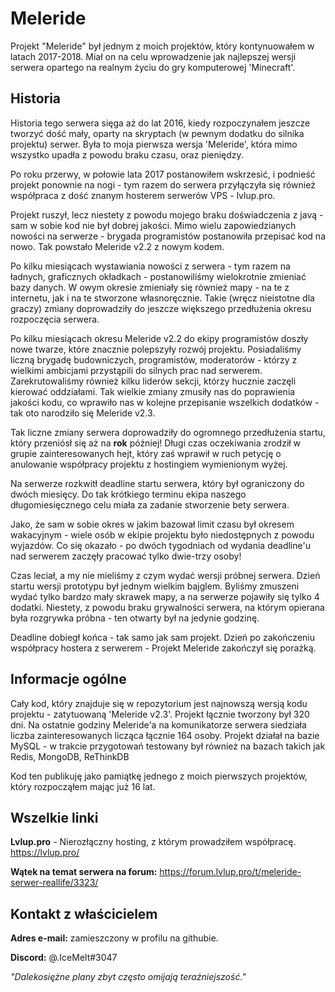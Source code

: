 # Meleride

Projekt "Meleride" był jednym z moich projektów, który kontynuowałem w latach 2017-2018.
Miał on na celu wprowadzenie jak najlepszej wersji serwera opartego na realnym życiu do gry komputerowej 'Minecraft'.

## Historia

Historia tego serwera sięga aż do lat 2016, kiedy rozpoczynałem jeszcze tworzyć dość mały, oparty na skryptach (w pewnym dodatku do silnika projektu) serwer. Była to moja pierwsza wersja 'Meleride', która mimo wszystko upadła z powodu braku czasu, oraz pieniędzy.

Po roku przerwy, w połowie lata 2017 postanowiłem wskrzesić, i podnieść projekt ponownie na nogi - tym razem do serwera przyłączyła się również współpraca z dość znanym hosterem serwerów VPS - lvlup.pro.

Projekt ruszył, lecz niestety z powodu mojego braku doświadczenia z javą - sam w sobie kod nie był dobrej jakości. Mimo wielu zapowiedzianych nowości na serwerze - brygada programistów postanowiła przepisać kod na nowo. Tak powstało Meleride v2.2 z nowym kodem.

Po kilku miesiącach wystawiania nowości z serwera - tym razem na ładnych, graficznych okładkach - postanowiliśmy wielokrotnie zmieniać bazy danych. W owym okresie zmieniały się również mapy - na te z internetu, jak i na te stworzone własnoręcznie. Takie (wręcz nieistotne dla graczy) zmiany doprowadziły do jeszcze większego przedłużenia okresu rozpoczęcia serwera.

Po kilku miesiącach okresu Meleride v2.2 do ekipy programistów doszły nowe twarze, które znacznie polepszyły rozwój projektu. Posiadaliśmy liczną brygadę budowniczych, programistów, moderatorów - którzy z wielkimi ambicjami przystąpili do silnych prac nad serwerem. Zarekrutowaliśmy również kilku liderów sekcji, którzy hucznie zaczęli kierować oddziałami. Tak wielkie zmiany zmusiły nas do poprawienia jakości kodu, co wprawiło nas w kolejne przepisanie wszelkich dodatków - tak oto narodziło się Meleride v2.3.

Tak liczne zmiany serwera doprowadziły do ogromnego przedłużenia startu, który przeniósł się aż na __rok__ później!
Długi czas oczekiwania zrodził w grupie zainteresowanych hejt, który zaś wprawił w ruch petycję o anulowanie współpracy projektu z hostingiem wymienionym wyżej. 

Na serwerze rozkwitł deadline startu serwera, który był ograniczony do dwóch miesięcy. Do tak krótkiego terminu ekipa naszego długomiesięcznego celu miała za zadanie stworzenie bety serwera.

Jako, że sam w sobie okres w jakim bazował limit czasu był okresem wakacyjnym - wiele osób w ekipie projektu było niedostępnych z powodu wyjazdów. Co się okazało - po dwóch tygodniach od wydania deadline'u nad serwerem zaczęły pracować tylko dwie-trzy osoby!

Czas leciał, a my nie mieliśmy z czym wydać wersji próbnej serwera.
Dzień startu wersji prototypu był jednym wielkim bajglem. Byliśmy zmuszeni wydać tylko bardzo mały skrawek mapy, a na serwerze pojawiły się tylko 4 dodatki. Niestety, z powodu braku grywalności serwera, na którym opierana była rozgrywka próbna - ten otwarty był na jedynie godzinę. 

Deadline dobiegł końca - tak samo jak sam projekt. Dzień po zakończeniu współpracy hostera z serwerem - Projekt Meleride zakończył się porażką.

## Informacje ogólne

Cały kod, który znajduje się w repozytorium jest najnowszą wersją kodu projektu - zatytuowaną 'Meleride v2.3'.
Projekt łącznie tworzony był 320 dni.
Na ostatnie godziny Meleride'a na komunikatorze serwera siedziała liczba zainteresowanych licząca łącznie 164 osoby.
Projekt działał na bazie MySQL - w trakcie przygotowań testowany był również na bazach takich jak Redis, MongoDB, ReThinkDB

Kod ten publikuję jako pamiątkę jednego z moich pierwszych projektów, który rozpocząłem mając już 16 lat.

## Wszelkie linki

**Lvlup.pro** - Nierozłączny hosting, z którym prowadziłem współpracę. 
https://lvlup.pro/

**Wątek na temat serwera na forum:**
https://forum.lvlup.pro/t/meleride-serwer-reallife/3323/

## Kontakt z właścicielem

**Adres e-mail:** zamieszczony w profilu na githubie.

**Discord:** @.IceMelt#3047

*"Dalekosiężne plany zbyt często omijają teraźniejszość."*
